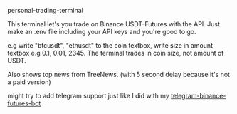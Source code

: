 personal-trading-terminal

This terminal let's you trade on Binance USDT-Futures with the API. Just make an .env file including your API keys and you're good to go.

e.g write "btcusdt", "ethusdt" to the coin textbox, write size in amount textbox e.g 0.1, 0.01, 2345. The terminal trades in coin size, not amount of USDT.

Also shows top news from TreeNews. (with 5 second delay because it's not a paid version)

might try to add telegram support just like I did with my [telegram-binance-futures-bot](https://github.com/goktugoner23/telegram-binance-futures-bot)
